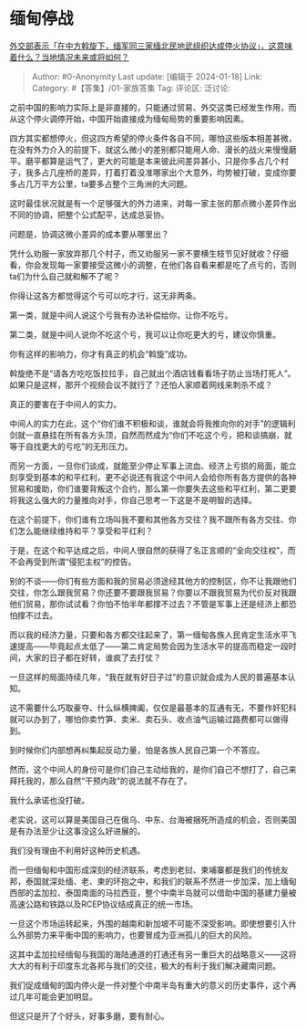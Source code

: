 # 缅甸停战
[外交部表示「在中方斡旋下，缅军同三家缅北民地武组织达成停火协议」，这意味着什么？当地情况未来或将如何？](https://www.zhihu.com/question/639209183/answer/3366538974)

> Author: #0-Anonymity
> Last update: [编辑于 2024-01-18]
> Link:
> Category: #【答集】/01-家族答集
> Tag: 
> 评论区:
> 泛讨论:

之前中国的影响力实际上是非直接的，只能通过贸易、外交这类已经发生作用，而从这个停火调停开始，中国开始直接成为缅甸局势的重要影响因素。

四方其实都想停火，但这四方希望的停火条件各自不同，哪怕这些版本相差甚微，在没有外力介入的前提下，就这么微小的差别都只能用人命、漫长的战火来慢慢磨平。磨平都算是运气了，更大的可能是本来彼此间差异甚小，只是你多占几个村子，我多占几座桥的差异，打着打着没准哪家出个大意外，均势被打破，变成你要多占几万平方公里，ta要多占整个三角洲的大问题。

这时最佳状况就是有一个足够强大的外力进来，对每一家主张的那点微小差异作出不同的协调，把整个公式配平，达成总妥协。

问题是，协调这微小差异的成本要从哪里出？

凭什么劝服一家放弃那几个村子，而又劝服另一家不要横生枝节见好就收？仔细看，你会发现每一家要接受这微小的调整，在他们各自看来都是吃了点亏的，否则ta们为什么自己就和解不了呢？

你得让这各方都觉得这个亏可以吃才行，这无非两条。

第一类，就是中间人说这个亏我有办法补偿给你，让你不吃亏。

第二类，就是中间人说你不吃这个亏，我可以让你吃更大的亏，建议你慎重。

你有这样的影响力，你才有真正的机会“斡旋”成功。

斡旋绝不是“请各方吃吃饭拉拉手，自己就出个酒店钱看看场子防止当场打死人”。如果只是这样，那开个视频会议不就行了？还怕人家顺着网线来刺杀不成？

真正的要害在于中间人的实力。

中间人的实力在此，这个“你们谁不积极和谈，谁就会将我推向你的对手”的逻辑利剑就一直悬挂在所有各方头顶，自然而然成为“你们不吃这个亏，把和谈搞崩，就等于自找更大的亏吃”的无形压力。

而另一方面，一旦你们谈成，就能至少停止军事上流血、经济上亏损的局面，能立刻享受到基本的和平红利，更不必说还有我这个中间人会给你所有各方提供的各种贸易和援助，你们谁要背叛这个合约，那么第一你要失去这些和平红利，第二更要将我这么强大的力量推向对手，你自己思考一下这是不是明智的选择。

在这个前提下，你们谁有立场叫我不要和其他各方交往？我不跟所有各方交往、你们怎么能继续维持和平？享受和平红利？

于是，在这个和平达成之后，中间人很自然的获得了名正言顺的“全向交往权”，而不会再受到所谓“侵犯主权”的控告。

别的不谈——你们有些方面和我的贸易必须途经其他方的控制区，你不让我跟他们交往，你怎么跟我贸易？你还要不要跟我贸易？你要以不跟我贸易为代价反对我跟他们贸易，那你试试看？你怕不怕半年都撑不过去？不管是军事上还是经济上都恐怕撑不过去。

而以我的经济力量，只要和各方都交往起来了，第一缅甸各族人民肯定生活水平飞速提高——毕竟起点太低了——第二肯定局势会因为生活水平的提高而稳定一段时间，大家的日子都在好转，谁疯了去打仗？

一旦这样的局面持续几年，“我在就有好日子过”的意识就会成为人民的普遍基本认知。

这不需要什么巧取豪夺、什么纵横捭阖，仅仅是最基本的互通有无，不要作奸犯科就可以办到了，哪怕你卖竹笋、卖米、卖石头、收点油气运输过路费都可以做得到。

到时候你们内部想再纠集起反动力量，怕是各族人民自己第一个不答应。

然而，这个中间人的身份可是你们自己主动给我的，是你们自己不想打了，自己来拜托我的，那么自然“干预内政”的说法就不存在了。

我什么承诺也没打破。

老实说，这可以算是美国自己在俄乌、中东、台海被捆死所造成的机会，否则美国是有办法至少让这事没这么好进展的。

我们没有理由不利用好这种历史机遇。

而一但缅甸和中国形成深刻的经济联系，考虑到老挝、柬埔寨都是我们的传统友邦，泰国就深处缅、老、柬的环抱之中，和我们的联系不然进一步加深，加上缅甸西部的孟加拉、泰国南面的马拉西亚，整个中南半岛就可以借助中国的基建力量被高速公路和铁路以及RCEP协议结成真正的统一市场。

一旦这个市场运转起来，外围的越南和新加坡不可能不深受影响。即使想要引入什么外部势力来平衡中国的影响力，也要冒成为亚洲孤儿的巨大的风险。

这其中孟加拉经缅甸与我国的海陆通道的打通还有另一重巨大的战略意义——这将大大的有利于印度东北各邦与我们的交往，极大的有利于我们解决藏南问题。

我们促成缅甸的国内停火是一件对整个中南半岛有重大的意义的历史事件，这个再过几年可能会更加明显。

但这只是开了个好头，好事多磨，要有耐心。